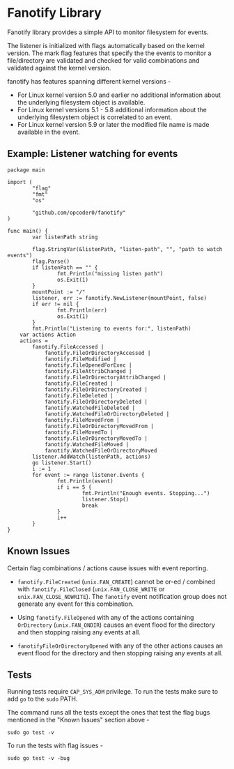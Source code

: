 # Fanotify Library

Fanotify library provides a simple API to monitor filesystem for events.

The listener is initialized with flags automatically based on the kernel version. The mark flag features that specify the
the events to monitor a file/directory are validated and checked for valid combinations and validated against the kernel
version.

fanotify has features spanning different kernel versions -

- For Linux kernel version 5.0 and earlier no additional information about the underlying filesystem object is available.
- For Linux kernel versions 5.1 - 5.8 additional information about the underlying filesystem object is correlated to an event.
- For Linux kernel version 5.9 or later the modified file name is made available in the event.

## Example: Listener watching for events

```
package main

import (
        "flag"
        "fmt"
        "os"

        "github.com/opcoder0/fanotify"
)

func main() {
        var listenPath string

        flag.StringVar(&listenPath, "listen-path", "", "path to watch events")
        flag.Parse()
        if listenPath == "" {
                fmt.Println("missing listen path")
                os.Exit(1)
        }
        mountPoint := "/"
        listener, err := fanotify.NewListener(mountPoint, false)
        if err != nil {
                fmt.Println(err)
                os.Exit(1)
        }
        fmt.Println("Listening to events for:", listenPath)
	var actions Action
	actions =
		fanotify.FileAccessed |
			fanotify.FileOrDirectoryAccessed |
			fanotify.FileModified |
			fanotify.FileOpenedForExec |
			fanotify.FileAttribChanged |
			fanotify.FileOrDirectoryAttribChanged |
			fanotify.FileCreated |
			fanotify.FileOrDirectoryCreated |
			fanotify.FileDeleted |
			fanotify.FileOrDirectoryDeleted |
			fanotify.WatchedFileDeleted |
			fanotify.WatchedFileOrDirectoryDeleted |
			fanotify.FileMovedFrom |
			fanotify.FileOrDirectoryMovedFrom |
			fanotify.FileMovedTo |
			fanotify.FileOrDirectoryMovedTo |
			fanotify.WatchedFileMoved |
			fanotify.WatchedFileOrDirectoryMoved
        listener.AddWatch(listenPath, actions)
        go listener.Start()
        i := 1
        for event := range listener.Events {
                fmt.Println(event)
                if i == 5 {
                        fmt.Println("Enough events. Stopping...")
                        listener.Stop()
                        break
                }
                i++
        }
}
```

## Known Issues

Certain flag combinations / actions cause issues with event reporting.

- `fanotify.FileCreated` (`unix.FAN_CREATE`) cannot be or-ed / combined with `fanotify.FileClosed` (`unix.FAN_CLOSE_WRITE` or `unix.FAN_CLOSE_NOWRITE`). The `fanotify` event notification group does not generate any event for this combination.

- Using `fanotify.FileOpened` with any of the actions containing `OrDirectory` (`unix.FAN_ONDIR`) causes an event flood for the directory and then stopping raising any events at all.

- `fanotifyFileOrDirectoryOpened` with any of the other actions causes an event flood for the directory and then stopping raising any events at all.

## Tests

Running tests require `CAP_SYS_ADM` privilege. To run the tests make sure to add `go` to the `sudo` PATH.

The command runs all the tests except the ones that test the flag bugs mentioned in the "Known Issues" section above -

```
sudo go test -v
```

To run the tests with flag issues -

```
sudo go test -v -bug
```
